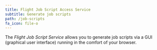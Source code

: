 ```yaml
---
title: Flight Job Script Access Service
subtitle: Generate job scripts
path: /job-scripts
fa_icon: file-o
---
```

The *Flight Job Script Service* allows you to generate
job scripts via a GUI (graphical user interface) running
in the comfort of your browser.
